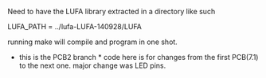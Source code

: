 Need to have the LUFA library extracted in a directory like such

LUFA_PATH = ../lufa-LUFA-140928/LUFA

running make will compile and program in one shot.

* this is the PCB2 branch *
code here is for changes from the first PCB(7.1) to the next one.
major change was LED pins.
